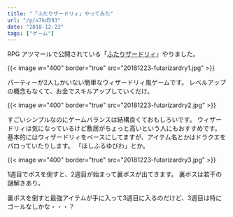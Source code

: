 ```yaml
---
title: "「ふたりザードリィ」やってみた"
url: "/p/x7kd593"
date: "2018-12-23"
tags: ["ゲーム"]
---
```


RPG アツマールで公開されている「[ふたりザードリィ](https://game.nicovideo.jp/atsumaru/games/gm9092)」やりました。

{{< image w="400" border="true" src="20181223-futarizardry1.jpg" >}}

パーティーが2人しかいない簡単なウィザードリィ風ゲームです。
レベルアップの概念もなくて、お金でスキルアップしていくだけ。

{{< image w="400" border="true" src="20181223-futarizardry2.jpg" >}}

すごいシンプルなのにゲームバランスは結構良くておもしろいです。
ウィザードリィは気になっているけど敷居がちょっと高いという人にもおすすめです。
基本的にはウィザードリィをベースにしてますが、アイテム名とかはドラクエをパロっていたりします。
「ほしふるゆびわ」とか。

{{< image w="400" border="true" src="20181223-futarizardry3.jpg" >}}

1週目でボスを倒すと、2週目が始まって裏ボスが出てきます。
裏ボスは若干の謎解きあり。

裏ボスを倒すと最強アイテムが手に入って3週目に入るのだけど、3週目は特にゴールなしかな・・・？


